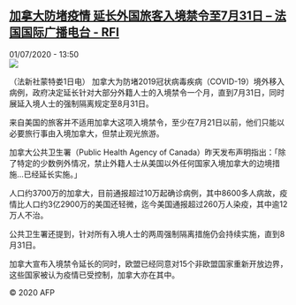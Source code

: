 <!--1593611720000-->
[加拿大防堵疫情 延长外国旅客入境禁令至7月31日 – 法国国际广播电台 - RFI](http://www.rfi.fr//cn/contenu/20200701-%E5%8A%A0%E6%8B%BF%E5%A4%A7%E9%98%B2%E5%A0%B5%E7%96%AB%E6%83%85-%E5%BB%B6%E9%95%BF%E5%A4%96%E5%9B%BD%E6%97%85%E5%AE%A2%E5%85%A5%E5%A2%83%E7%A6%81%E4%BB%A4%E8%87%B37%E6%9C%8831%E6%97%A5)
------

<div>01/07/2020 - 13:50</div><img src="https://s.rfi.fr/media/display/59ac0464-bb99-11ea-86c7-005056bf87d6/w:310/p:16x9/int0016b.200701195002.jpg"><div class="t-content__body u-clearfix"><div class="m-interstitial"></div><p>（法新社蒙特娄1日电）    加拿大为防堵2019冠状病毒疾病（COVID-19）境外移入病例，政府决定延长针对大部分外籍人士的入境禁令一个月，直到7月31日，同时展延入境人士的强制隔离规定至8月31日。</p><p>    来自美国的旅客并不适用加拿大这项入境禁令，至少在7月21日以前，他们只能以必要旅行事由入境加拿大，但禁止观光旅游。</p><p>    加拿大公共卫生署（Public Health Agency of Canada）昨天发布声明指出：「除了特定的少数例外情况，禁止外籍人士从美国以外任何国家入境加拿大的边境措施…已经延长实施。」</p><p>    人口约3700万的加拿大，目前通报超过10万起确诊病例，其中8600多人病故，疫情比人口约3亿2900万的美国还轻微，迄今美国通报超过260万人染疫，其中逾12万人不治。</p><p>    公共卫生署还提到，针对所有入境人士的两周强制隔离措施仍会持续实施，直到8月31日。</p><p>    加拿大宣布入境禁令延长的同时，欧盟已经同意对15个非欧盟国家重新开放边界，这些国家被认为疫情已受控制，加拿大亦在其中。</p><p class="t-copyright">© 2020 AFP</p>        </div>
